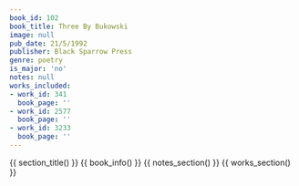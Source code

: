 ```yaml
---
book_id: 102
book_title: Three By Bukowski
image: null
pub_date: 21/5/1992
publisher: Black Sparrow Press
genre: poetry
is_major: 'no'
notes: null
works_included:
- work_id: 341
  book_page: ''
- work_id: 2577
  book_page: ''
- work_id: 3233
  book_page: ''
---
```


{{ section_title() }}
{{ book_info() }}
{{ notes_section() }}
{{ works_section() }}
